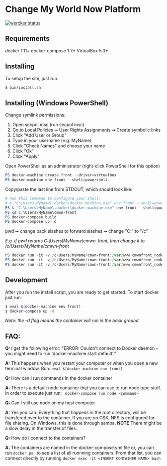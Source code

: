 Change My World Now Platform
============================

[![wercker status](https://app.wercker.com/status/89d783b307249e7b765a4d044ff24a0f/m "wercker status")](https://app.wercker.com/project/bykey/89d783b307249e7b765a4d044ff24a0f)


Requirements
------------

docker 1.11+
docker-compose 1.7+
VirtualBox 5.0+

Installing
----------

To setup the site, just run 

```bash
$ bin/install.sh
```

Installing (Windows PowerShell)
---------------------------------------------

Change symlink permissions:

1. Open secpol.msc (run secpol.msc)
1. Go to Local Policies ➞ User Rights Assignments ➞ Create symbolic links
1. Click "Add User or Group"
1. Type in your username (e.g. MyName)
1. Click "Check Names" and choose your name
1. Click "Ok"
1. Click "Apply"

Open PowerShell as an administrator (right-click PowerShell for this option)

```powershell
PS docker-machine create front --driver=virtualbox
PS docker-machine env front --shell=powershell
```

Copy/paste the last line from STDOUT, which should look like:

```powershell
# Run this command to configure your shell:
# & "C:\Users\MyName\.docker\docker-machine.exe" env front --shell=powershell | Invoke-Expression
PS & "C:\Users\MyName\.docker\docker-machine.exe" env front --shell=powershell | Invoke-Expression
PS cd C:\Users\MyName\cmwn-front
PS docker-compose build
PS docker-compose up -d
```

pwd ➞ change back slashes to forward slashes ➞ change "C:" to "/c"

_E.g. if pwd returns C:\Users\MyName\cmwn-front, then change it to
/c/Users/MyName/cmwn-front_

```powershell
PS docker run -it -v /c/Users/MyName/cmwn-front:/var/www cmwnfront_node npm install
PS docker run -it -v /c/Users/MyName/cmwn-front:/var/www cmwnfront_node npm rebuild node-sass
PS docker run -it -v /c/Users/MyName/cmwn-front:/var/www cmwnfront_node gulp build
```

Development 
-----------

After you run the install script, you are ready to get started.  To start docker just run:

```bash
$ eval $(docker-machine env front)
$ docker-compose up -d
```

_Note: the -d flag means the container will run in the back ground_


FAQ:
---

__Q:__ I get the following error: "ERROR: Couldn't connect to Docker daemon - you might need to run 'docker-machine start default'."

__A:__ This happens when you restart your computer or when you open a new terminal window.  Run: ``eval $(docker-machine env front)``

__Q:__ How can I run commands in the docker container

__A:__ There is a default node container that you can use to run node type stuff.  In order to execute just run: `` docker-compose run node <command>``

__Q:__ Can I still use node on my host computer

__A:__ Yes you can.  Everything that happens in the root directory, will be transfered over to the container.  If you are on OSX, NFS
     is configured for file sharing.  On Windows, this is done through samba.  __NOTE__ There might be a slow delay in the transfer of files.

__Q:__ How do I connect to the containers?

__A:__ The containers are named in the docker-compose.yml file or, you can run ```docker ps ``` to see a list of all runnning containers.
    From that list, you can connect directly by running ```docker exec -it <INSERT CONTAINER NAME> bash ```